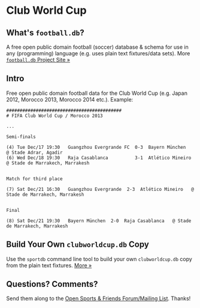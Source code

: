 # Club World Cup

## What's `football.db`?

A free open public domain football (soccer) database & schema
for use in any (programming) language
(e.g. uses plain text fixtures/data sets).
More [`football.db` Project Site »](http://openfootball.github.io)

## Intro

Free open public domain football data for the Club World Cup
(e.g. Japan 2012, Morocco 2013, Morocco 2014 etc.). Example:


~~~
###########################################
# FIFA Club World Cup / Morocco 2013

...

Semi-finals

(4) Tue Dec/17 19:30   Guangzhou Evergrande FC  0-3  Bayern München    @ Stade Adrar, Agadir
(6) Wed Dec/18 19:30   Raja Casablanca          3-1  Atlético Mineiro  @ Stade de Marrakech, Marrakesh


Match for third place

(7) Sat Dec/21 16:30   Guangzhou Evergrande  2-3  Atlético Mineiro   @ Stade de Marrakech, Marrakesh


Final

(8) Sat Dec/21 19:30   Bayern München  2-0  Raja Casablanca   @ Stade de Marrakech, Marrakesh
~~~


## Build Your Own `clubworldcup.db` Copy

Use the `sportdb` command line tool to build your own `clubworldcup.db` copy
from the plain text fixtures. [More »](http://openfootball.github.io/build.html)


## Questions? Comments?

Send them along to the
[Open Sports & Friends Forum/Mailing List](http://groups.google.com/group/opensport).
Thanks!
